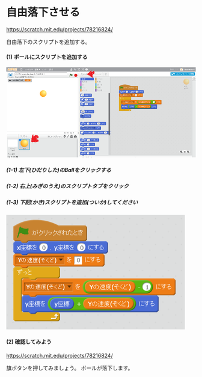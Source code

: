 # 自由落下させる
https://scratch.mit.edu/projects/78216824/

自由落下のスクリプトを追加する。


#### (1) ボールにスクリプトを追加する
![](free_fall_001a.png)

##### (1-1) 左下(ひだりした)のBallをクリックする
##### (1-2) 右上(みぎのうえ)のスクリプトタブをクリック


##### (1-3) 下記(かき)スクリプトを追加(ついか)してください
![](free_fall_script.png)


#### (2) 確認してみよう
https://scratch.mit.edu/projects/78216824/

旗ボタンを押してみましょう。
ボールが落下します。

